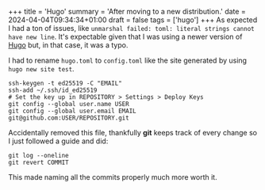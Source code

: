 +++
title = 'Hugo'
summary = 'After moving to a new distribution.'
date = 2024-04-04T09:34:34+01:00
draft = false
tags = ['hugo']
+++
As expected I had a ton of issues, like `unmarshal failed: toml: literal strings cannot have new line`. It's expectable given that I was using a newer version of [Hugo](https://gohugo.io/) but, in that case, it was a typo.

I had to rename `hugo.toml` to `config.toml` like the site generated by using `hugo new site test`.

```
ssh-keygen -t ed25519 -C "EMAIL"
ssh-add ~/.ssh/id_ed25519
# Set the key up in REPOSITORY > Settings > Deploy Keys
git config --global user.name USER
git config --global user.email EMAIL
git@github.com:USER/REPOSITORY.git
```

Accidentally removed this file, thankfully **git**  keeps track of every change so I just followed a guide and did:
```
git log --oneline
git revert COMMIT
```

This made naming all the commits properly much more worth it.

